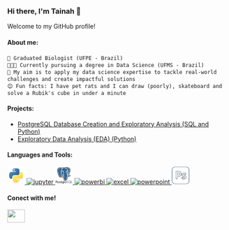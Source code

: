 ### Hi there, I'm Tainah 👋

Welcome to my GitHub profile! 

#### About me:
```texto
🧬 Graduated Biologist (UFPE - Brazil)
👩🏻‍💻 Currently pursuing a degree in Data Science (UFMS - Brazil)
🎯 My aim is to apply my data science expertise to tackle real-world challenges and create impactful solutions
😊 Fun facts: I have pet rats and I can draw (poorly), skateboard and solve a Rubik's cube in under a minute
```

#### Projects:
- [PostgreSQL Database Creation and Exploratory Analysis (SQL and Python)](https://github.com/tainahguerras/SQL-ADA-Santander)
- [Exploratory Data Analysis (EDA) (Python)](https://github.com/tainahguerras/AnaliseExploratoria-ADA-Santander)

#### Languages and Tools:
<a href="https://www.python.org" target="_blank" rel="noreferrer"> <img src="https://raw.githubusercontent.com/devicons/devicon/master/icons/python/python-original.svg" alt="python" width="40" height="40"/> </a>
<a href="https://jupyter.org/" target="_blank" rel="noreferrer"> <img src="https://cdn.jsdelivr.net/gh/devicons/devicon/icons/jupyter/jupyter-original-wordmark.svg" alt="jupyter" width="40" height="40"/> </a>
<a href="https://www.postgresql.org" target="_blank" rel="noreferrer"> <img src="https://raw.githubusercontent.com/devicons/devicon/master/icons/postgresql/postgresql-original-wordmark.svg" alt="postgresql" width="40" height="40"/> </a>
<a href="https://powerbi.microsoft.com/" target="_blank" rel="noreferrer"> <img src="https://upload.wikimedia.org/wikipedia/commons/thumb/c/cf/New_Power_BI_Logo.svg/630px-New_Power_BI_Logo.svg.png" alt="powerbi" width="40" height="40"/>
<a href="https://www.microsoft.com/pt-br/microsoft-365/excel" target="_blank" rel="noreferrer"> <img src="https://seeklogo.com/images/E/excel-logo-974BFF9CB9-seeklogo.com.png" alt="excel" width="40" height="40"/> 
<a href="https://www.microsoft.com/pt-br/microsoft-365/powerpoint" target="_blank" rel="noreferrer"> <img src="https://e7.pngegg.com/pngimages/742/145/png-clipart-powerpoint-logo-microsoft-powerpoint-computer-icons-ppt-presentation-microsoft-powerpoint-network-icon-angle-text.png" alt="powerpoint" width="40" height="40"/> </a> 
<a href="https://www.photoshop.com/en" target="_blank" rel="noreferrer"> <img src="https://raw.githubusercontent.com/devicons/devicon/master/icons/photoshop/photoshop-line.svg" alt="photoshop" width="40" height="40"/> </a> 

#### Conect with me!
<a href="https://www.linkedin.com/in/tainahguerra" target="_blank"><img src="https://raw.githubusercontent.com/rahuldkjain/github-profile-readme-generator/master/src/images/icons/Social/linked-in-alt.svg" height="30" width="40"></a>


